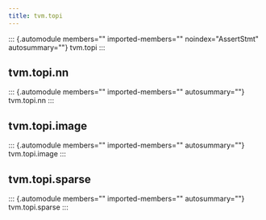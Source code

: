 ```yaml
---
title: tvm.topi
---
```


::: {.automodule members="" imported-members="" noindex="AssertStmt" autosummary=""}
tvm.topi
:::

## tvm.topi.nn

::: {.automodule members="" imported-members="" autosummary=""}
tvm.topi.nn
:::

## tvm.topi.image

::: {.automodule members="" imported-members="" autosummary=""}
tvm.topi.image
:::

## tvm.topi.sparse

::: {.automodule members="" imported-members="" autosummary=""}
tvm.topi.sparse
:::
